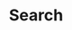 ---
title: "Search" # in any language you want
layout: "search" # is necessary
# url: "/archive"
# description: "Description for Search"
summary: "search"
placeholder: "Search what you want to know about me!"
---